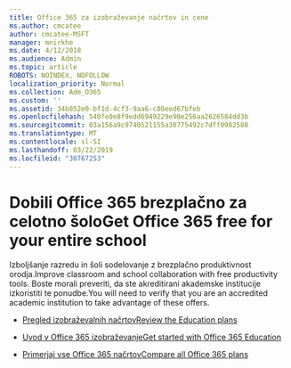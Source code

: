 ```yaml
---
title: Office 365 za izobraževanje načrtov in cene
ms.author: cmcatee
author: cmcatee-MSFT
manager: mnirkhe
ms.date: 4/12/2018
ms.audience: Admin
ms.topic: article
ROBOTS: NOINDEX, NOFOLLOW
localization_priority: Normal
ms.collection: Adm_O365
ms.custom: ''
ms.assetid: 34b852e0-bf1d-4cf3-9aa6-c80eed67bfeb
ms.openlocfilehash: 540fe0e8f9edd6949229e90e256aa2626584dd3b
ms.sourcegitcommit: 03a156a9c9740521155a30775492c7dff0982588
ms.translationtype: MT
ms.contentlocale: sl-SI
ms.lasthandoff: 03/22/2019
ms.locfileid: "30767253"
---
```

# <a name="get-office-365-free-for-your-entire-school"></a><span data-ttu-id="dd4cf-102">Dobili Office 365 brezplačno za celotno šolo</span><span class="sxs-lookup"><span data-stu-id="dd4cf-102">Get Office 365 free for your entire school</span></span>

<span data-ttu-id="dd4cf-103">Izboljšanje razredu in šoli sodelovanje z brezplačno produktivnost orodja.</span><span class="sxs-lookup"><span data-stu-id="dd4cf-103">Improve classroom and school collaboration with free productivity tools.</span></span> <span data-ttu-id="dd4cf-104">Boste morali preveriti, da ste akreditirani akademske institucije izkoristiti te ponudbe.</span><span class="sxs-lookup"><span data-stu-id="dd4cf-104">You will need to verify that you are an accredited academic institution to take advantage of these offers.</span></span>
  
- [<span data-ttu-id="dd4cf-105">Pregled izobraževalnih načrtov</span><span class="sxs-lookup"><span data-stu-id="dd4cf-105">Review the Education plans</span></span>](https://products.office.com/academic/compare-office-365-education-plans)
    
- [<span data-ttu-id="dd4cf-106">Uvod v Office 365 izobraževanje</span><span class="sxs-lookup"><span data-stu-id="dd4cf-106">Get started with Office 365 Education</span></span>](https://support.office.com/article/ab02abe5-a1ee-458c-b749-5b44416ccf1)
    
- [<span data-ttu-id="dd4cf-107">Primerjaj vse Office 365 načrtov</span><span class="sxs-lookup"><span data-stu-id="dd4cf-107">Compare all Office 365 plans</span></span>](https://products.office.com/business/compare-more-office-365-for-business-plans)
    

